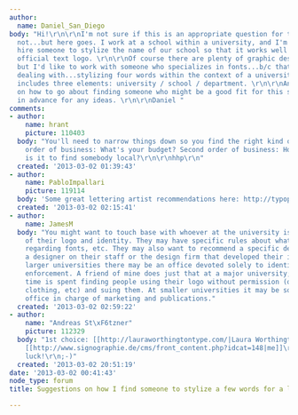 ```yaml
---
author:
  name: Daniel_San_Diego
body: "Hi!\r\n\r\nI'm not sure if this is an appropriate question for this group or
  not...but here goes. I work at a school within a university, and I'm looking to
  hire someone to stylize the name of our school so that it works well with the university's
  official text logo. \r\n\r\nOf course there are plenty of graphic designers around,
  but I'd like to work with someone who specializes in fonts...b/c that's what I'm
  dealing with...stylizing four words within the context of a university logo that
  includes three elements: university / school / department. \r\n\r\nAny suggestions
  on how to go about finding someone who might be a good fit for this small job?\r\n\r\nthanks
  in advance for any ideas. \r\n\r\nDaniel "
comments:
- author:
    name: hrant
    picture: 110403
  body: "You'll need to narrow things down so you find the right kind of person. First
    order of business: What's your budget? Second order of business: How important
    is it to find somebody local?\r\n\r\nhhp\r\n"
  created: '2013-03-02 01:39:43'
- author:
    name: PabloImpallari
    picture: 119114
  body: 'Some great lettering artist recommendations here: http://typophile.com/node/98698'
  created: '2013-03-02 02:15:41'
- author:
    name: JamesM
  body: "You might want to touch base with whoever at the university is in charge
    of their logo and identity. They may have specific rules about what's permitted
    regarding fonts, etc. They may also want to recommend a specific designer (perhaps
    a designer on their staff or the design firm that developed their identity).\r\n\r\nAt
    larger universities there may be an office devoted solely to identity rules and
    enforcement. A friend of mine does just that at a major university; most of his
    time is spent finding people using their logo without permission (on souvenirs,
    clothing, etc) and suing them. At smaller universities it may be someone in the
    office in charge of marketing and publications."
  created: '2013-03-02 02:59:22'
- author:
    name: "Andreas St\xF6tzner"
    picture: 112329
  body: "1st choice: [[http://lauraworthingtontype.com/|Laura Worthington]]\r\n\r\n2nd:
    [[http://www.signographie.de/cms/front_content.php?idcat=148|me]]\r\n\r\ngood
    luck!\r\n;-)"
  created: '2013-03-02 20:51:19'
date: '2013-03-02 00:41:43'
node_type: forum
title: Suggestions on how I find someone to stylize a few words for a logo?

---
```

